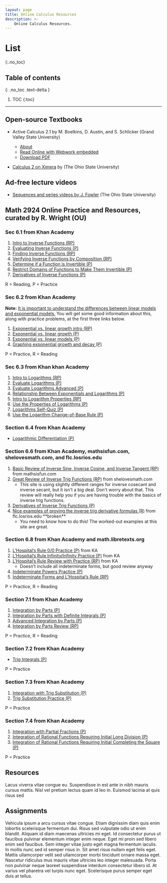 ```yaml
---
layout: page
title: Online Calculus Resources
description: >-
    Online Calculus Resources.
---
```


# List
{:.no_toc}

## Table of contents
{: .no_toc .text-delta }

1. TOC
{:toc}

---

## Open-source Textbooks

*  Active Calculus 2.1 by M. Boelkins, D. Austin, and S. Schlicker (Grand Valley State University)
    * [About](https://scholarworks.gvsu.edu/books/18/)
    * [Read Online with Webwork embedded](https://activecalculus.org/single/frontmatter.html)
    * [Download PDF](https://scholarworks.gvsu.edu/cgi/viewcontent.cgi?article=1018&context=books)

* [Calculus 2 on Ximera](https://ximera.osu.edu/mooculus/calculus2) by (The Ohio State University)

## Ad-free lecture videos

* [Sequences and series videos by J. Fowler](https://www.youtube.com/c/kisonecat/playlists?view=50&shelf_id=6) (The Ohio State University)

## Math 2924 Online Practice and Resources, curated by R. Wright (OU)

### Sec 6.1 from Khan Academy

1. [Intro to Inverse Functions (RP)](https://www.khanacademy.org/math/algebra/x2f8bb11595b61c86:functions/x2f8bb11595b61c86:inverse-functions-intro/a/intro-to-inverse-functions?modal=1)
2. [Evaluating Inverse Functions (P)](https://www.khanacademy.org/math/algebra/x2f8bb11595b61c86:functions/x2f8bb11595b61c86:inverse-functions-intro/e/understanding-inverse-functions?modal=1)
3. [Finding Inverse Functions (RP)](https://www.khanacademy.org/math/algebra-home/alg-functions/alg-finding-inverse-functions/a/finding-inverse-functions)
4. [Verifying Inverse Functions by Composition (RP)](https://www.khanacademy.org/math/precalculus/x9e81a4f98389efdf:composite/x9e81a4f98389efdf:verifying-inverse/a/verifying-inverse-functions-by-composition?modal=1)
5. [Determine if a Function is Invertible (P)](https://www.khanacademy.org/math/precalculus/x9e81a4f98389efdf:composite/x9e81a4f98389efdf:invertible/e/inverse-domain-range?modal=1)
6. [Restrict Domains of Functions to Make Them Invertible (P)](https://www.khanacademy.org/math/precalculus/x9e81a4f98389efdf:composite/x9e81a4f98389efdf:invertible/e/restrict-the-domains-of-functions?modal=1)
7. [Derivatives of Inverse Functions (P)](https://www.khanacademy.org/math/ap-calculus-ab/ab-differentiation-2-new/ab-3-3/e/derivatives-of-inverse-functions?modal=1)

R = Reading, P = Practice

### Sec 6.2 from Khan Academy

<p><strong>Note:</strong> <span style="text-decoration: underline;">It is important to understand the differences between linear models and exponential models.</span> You will get some good information about this, along with practice problems, at the first three links below.</p>

<ol>
<li><a href="https://www.khanacademy.org/math/algebra/x2f8bb11595b61c86:exponential-growth-decay/x2f8bb11595b61c86:exponential-vs-linear-growth/a/warmup-exponential-vs-linear-growth?modal=1">Exponential vs. linear growth intro (RP)</a></li>
<li><a href="https://www.khanacademy.org/math/algebra/x2f8bb11595b61c86:exponential-growth-decay/x2f8bb11595b61c86:exponential-vs-linear-growth/e/exponential-vs-linear-growth?modal=1">Exponential vs. linear growth (P)</a></li>
<li><a href="https://www.khanacademy.org/math/algebra/x2f8bb11595b61c86:exponential-growth-decay/x2f8bb11595b61c86:exponential-vs-linear-growth/e/understanding-linear-and-exponential-models?modal=1">Exponential vs. linear models (P)</a></li>
<li><a href="https://www.khanacademy.org/math/algebra/x2f8bb11595b61c86:exponential-growth-decay/x2f8bb11595b61c86:exponential-decay/e/graphs-of-basic-exponential-functions?modal=1">Graphing exponential growth and decay (P)</a></li>
</ol>
<p>P = Practice, R = Reading</p>


### Sec 6.3 from Khan khan Academy

<ol>
<li style="font-weight: 400;"><a href="https://www.khanacademy.org/math/algebra2/x2ec2f6f830c9fb89:logs/x2ec2f6f830c9fb89:log-intro/a/intro-to-logarithms?modal=1"><span style="font-weight: 400;">Intro to Logarithms (RP)</span></a></li>
<li style="font-weight: 400;"><a href="https://www.khanacademy.org/math/algebra2/x2ec2f6f830c9fb89:logs/x2ec2f6f830c9fb89:log-intro/e/logarithms_1?modal=1"><span style="font-weight: 400;">Evaluate Logarithms (P)</span></a></li>
<li style="font-weight: 400;"><a href="https://www.khanacademy.org/math/algebra2/x2ec2f6f830c9fb89:logs/x2ec2f6f830c9fb89:log-intro/e/logarithms_1.5?modal=1"><span style="font-weight: 400;">Evaluate Logarithms Advanced (P)</span></a></li>
<li style="font-weight: 400;"><a href="https://www.khanacademy.org/math/algebra2/x2ec2f6f830c9fb89:logs/x2ec2f6f830c9fb89:log-intro/e/understanding-logs-as-inverse-exponentials?modal=1"><span style="font-weight: 400;">Relationship Between Exponentials and Logarithms (P)</span></a></li>
<li style="font-weight: 400;"><a href="https://www.khanacademy.org/math/algebra2/x2ec2f6f830c9fb89:logs/x2ec2f6f830c9fb89:log-prop/a/properties-of-logarithms?modal=1"><span style="font-weight: 400;">Intro to Logarithm Properties (RP)</span></a></li>
<li style="font-weight: 400;"><a href="https://www.khanacademy.org/math/algebra2/x2ec2f6f830c9fb89:logs/x2ec2f6f830c9fb89:log-prop/e/logarithms_2?modal=1"><span style="font-weight: 400;">Use the Properties of Logarithms (P)</span></a></li>
<li style="font-weight: 400;"><a href="https://www.khanacademy.org/math/algebra2/x2ec2f6f830c9fb89:logs/quiz/x2ec2f6f830c9fb89:logs-quiz-1?modal=1"><span style="font-weight: 400;">Logarithms Self-Quiz (P)</span></a></li>
<li style="font-weight: 400;"><a href="https://www.khanacademy.org/math/algebra2/x2ec2f6f830c9fb89:logs/x2ec2f6f830c9fb89:change-of-base/e/rewrite-logarithmic-expressions-using-the-change-of-base-rule?modal=1"><span style="font-weight: 400;">Use the Logarithm Change-of-Base Rule (P)</span></a></li>
</ol>

### Section 6.4 from Khan Academy

<ul>
<li><a href="https://www.khanacademy.org/math/differential-calculus/dc-chain/dc-logarithmic-diff/e/logarithmic-differentiation?modal=1">Logarithmic Differentiation (P)</a></li>
</ul>

### Section 6.6 from Khan Academy, mathsisfun.com, shelovesmath.com, and flc.losrios.edu

<ol>
<li><a href="https://www.mathsisfun.com/algebra/trig-inverse-sin-cos-tan.html">Basic Review of Inverse Sine, Inverse Cosine, and Inverse Tangent (RP)</a> from mathsisfun.com</li>
<li><a href="https://www.shelovesmath.com/trigonometry/trig-inverses/">Great Review of Inverse Trig Functions (RP)</a> from shelovesmath.com
<ul>
<li>This site is using slightly different ranges for inverse cosecant and inverse secant, but it isn't a big deal. Don't worry about that. This review will really help you if you are having trouble with the basics of inverse trig functions.</li>
</ul>
</li>
<li><a href="https://www.khanacademy.org/math/differential-calculus/dc-chain/dc-inverse-trig/e/derivatives-of-inverse-trigonometric-functions?modal=1">Derivatives of Inverse Trig Functions (P)</a></li>
<li><a href="http://flc.losrios.edu/~eitel/All%20PDFS/M-400%20PDFS/M-400%20C-3/M-400%203-6B%20inverses%20proofs.pdf">Nice examples of proving the inverse trig derivative formulas (R)</a> from flc.losrios.edu **broken**
<ul>
<li>You need to know how to do this! The worked-out examples at this site are great.</li>
</ul>
</li>
</ol>

### Section 6.8 from Khan Academy and math.libretexts.org

<ol>
<li style="font-weight: 400;"><a href="https://www.khanacademy.org/math/ap-calculus-ab/ab-diff-contextual-applications-new/ab-4-7/e/lhopitals_rule?modal=1"><span style="font-weight: 400;">L&rsquo;Hospital&rsquo;s Rule 0/0 Practice (P)</span></a> from KA</li>
<li style="font-weight: 400;"><a href="https://www.khanacademy.org/math/ap-calculus-ab/ab-diff-contextual-applications-new/ab-4-7/e/lhopitals-rule-inf?modal=1"><span style="font-weight: 400;">L&rsquo;Hospital&rsquo;s Rule Infinity/Infinity Practice (P)</span></a> from KA</li>
<li style="font-weight: 400;"><a href="https://www.khanacademy.org/math/differential-calculus/dc-context-app/dc-lhopital-composite-exp/a/lhopitals-rule-review"><span style="font-weight: 400;">L&rsquo;Hospital&rsquo;s Rule Review with Practice (RP)</span></a> from KA
<ul>
<li style="font-weight: 400;"><span style="font-weight: 400;">Doesn&rsquo;t include all indeterminate forms, but good review anyway</span></li>
</ul>
</li>
<li style="font-weight: 400;"><a href="https://www.khanacademy.org/math/differential-calculus/dc-context-app/dc-lhopital-composite-exp/e/lhopitals-rule-composite-exponential-functions?modal=1"><span style="font-weight: 400;">Indeterminate Powers Practice (P)</span></a></li>
<li style="font-weight: 400;"><span style="font-weight: 400;"><a href="https://math.libretexts.org/Bookshelves/Calculus/Map%3A_Calculus_-_Early_Transcendentals_(Stewart)/4%3A_Applications_of_Differentiation/4.4%3A_Indeterminate_Forms_and_l%27Hospital%27s_Rule">Indeterminate Forms and L&rsquo;Hospital&rsquo;s Rule (RP)</a></span></li>
</ol>
<p><span style="font-weight: 400;">P = Practice, R = Reading</span></p>


### Section 7.1 from Khan Academy

<ol>
<li style="font-weight: 400;"><a href="https://www.khanacademy.org/math/ap-calculus-bc/bc-integration-new/bc-6-11/e/integration-by-parts?modal=1"><span style="font-weight: 400;">Integration by Parts (P)</span></a></li>
<li style="font-weight: 400;"><a href="https://www.khanacademy.org/math/ap-calculus-bc/bc-integration-new/bc-6-11/e/integration-by-parts--definite-integrals?modal=1"><span style="font-weight: 400;">Integration by Parts with Definite Integrals (P)</span></a></li>
<li style="font-weight: 400;"><a href="https://www.khanacademy.org/math/ap-calculus-bc/bc-integration-new/bc-6-11/a/integration-by-parts-challenge?modal=1"><span style="font-weight: 400;">Advanced Integration by Parts (P)</span></a></li>
<li style="font-weight: 400;"><a href="https://www.khanacademy.org/math/ap-calculus-bc/bc-integration-new/bc-6-11/a/integration-by-parts-review?modal=1"><span style="font-weight: 400;">Integration by Parts Review (RP)</span></a></li>
</ol>
<p><span style="font-weight: 400;">P = Practice, R = Reading</span></p>

### Section 7.2 from Khan Academy

<ul>
<li><a href="https://www.khanacademy.org/math/calculus-2/cs2-integration-techniques/cs2-integrating-using-trigonometric-identities/e/integration-using-trigonometric-identities?modal=1"><span style="font-weight: 400;">Trig Integrals (P)</span></a></li>
</ul>
<p><span style="font-weight: 400;">P = Practice</span></p>

### Section 7.3 from Khan Academy

<ol>
<li style="font-weight: 400;"><a href="https://www.khanacademy.org/math/calculus-all-old/integration-techniques-calc/trigonometric-substitution-calc/e/integration-using-trigonometric-substitution?modal=1"><span style="font-weight: 400;">Integration with Trig Substitution (P)</span></a></li>
<li style="font-weight: 400;"><a href="https://www.khanacademy.org/math/calculus-2/cs2-integration-techniques/cs2-trigonometric-substitution/e/integration-using-trigonometric-substitution?modal=1"><span style="font-weight: 400;">Trig Substitution Practice (P)</span></a></li>
</ol>
<p><span style="font-weight: 400;">P = Practice</span></p>


### Section 7.4 from Khan Academy

<ol>
<li style="font-weight: 400;"><a href="https://www.khanacademy.org/math/ap-calculus-bc/bc-integration-new/bc-6-12/e/integration-of-rational-functions-by-division-and-partial-fractions?modal=1"><span style="font-weight: 400;">Integration with Partial Fractions (P)</span></a></li>
<li style="font-weight: 400;"><a href="https://www.khanacademy.org/math/calculus-2/cs2-integration-techniques/cs2-integrating-using-long-division-and-completing-the-square/e/integration-using-long-division?modal=1"><span style="font-weight: 400;">Integration of Rational Functions Requiring Initial Long Division (P)</span></a></li>
<li style="font-weight: 400;"><a href="https://www.khanacademy.org/math/calculus-2/cs2-integration-techniques/cs2-integrating-using-long-division-and-completing-the-square/e/integration-using-completing-the-square?modal=1"><span style="font-weight: 400;">Integration of Rational Functions Requiring Initial Completing the Square (P)</span></a></li>
</ol>
<p><span style="font-weight: 400;">P = Practice</span></p>

## Resources

Lacus viverra vitae congue eu. Suspendisse in est ante in nibh mauris cursus mattis. Nisl vel pretium lectus quam id leo in. Euismod lacinia at quis risus sed
## Assignments

Vehicula ipsum a arcu cursus vitae congue. Etiam dignissim diam quis enim lobortis scelerisque fermentum dui. Risus sed vulputate odio ut enim blandit. Aliquam id diam maecenas ultricies mi eget. Id consectetur purus ut faucibus pulvinar elementum integer enim neque. Eget mi proin sed libero enim sed faucibus. Sem integer vitae justo eget magna fermentum iaculis. In mollis nunc sed id semper risus in. Sit amet risus nullam eget felis eget. Mattis ullamcorper velit sed ullamcorper morbi tincidunt ornare massa eget. Nascetur ridiculus mus mauris vitae ultricies leo integer malesuada. Porta non pulvinar neque laoreet suspendisse interdum consectetur libero id. At varius vel pharetra vel turpis nunc eget. Scelerisque purus semper eget duis at tellus.
